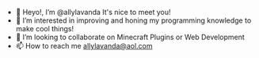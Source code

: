 - 👋 Heyo!, I’m @allylavanda It's nice to meet you!
- 👀 I’m interested in improving and honing my programming knowledge to make cool things!
- 💞️ I’m looking to collaborate on Minecraft Plugins or Web Development
- 📫 How to reach me allylavanda@aol.com
<!---
allylavanda/allylavanda is a ✨ special ✨ repository because its `README.md` (this file) appears on your GitHub profile.
You can click the Preview link to take a look at your changes.
--->
